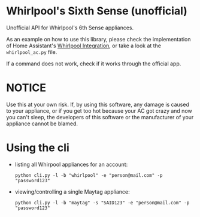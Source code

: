 # Whirlpool's Sixth Sense (unofficial)

Unofficial API for Whirlpool's 6th Sense appliances.

As an example on how to use this library, please check the implementation of Home Assistant's [Whirlpool Integration](https://www.home-assistant.io/integrations/whirlpool), or take a look at the `whirlpool_ac.py` file.

If a command does not work, check if it works through the official app.

# NOTICE

Use this at your own risk. If, by using this software, any damage is caused to your appliance, or if you get too hot because your AC got crazy and now you can't sleep, the developers of this software or the manufacturer of your appliance cannot be blamed.


# Using the cli

- listing all Whirpool appliances for an account:

    `python cli.py -l -b "whirlpool" -e "person@mail.com" -p "password123"`

- viewing/controlling a single Maytag appliance:

    `python cli.py -l -b "maytag" -s "SAID123" -e "person@mail.com" -p "password123"`

